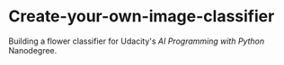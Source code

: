 # Create-your-own-image-classifier
Building a flower classifier for Udacity's *AI Programming with Python* Nanodegree.
